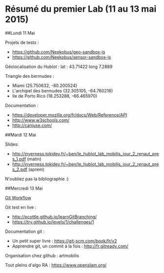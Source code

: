 # Résumé du premier Lab (11 au 13 mai 2015)
##Lundi 11 Mai

Projets de tests : 
*    https://github.com/Neekobus/geo-sandbox-js
*    https://github.com/Neekobus/sensor-sandbox-js


Géolocalisation du Hublot :
     lat : 43.71422 long 7.2889
    

Triangle des bermudes : 
*    Miami (25.750632, -80.200524)
*    L'archipel des bermudes (32.305105, -64.760216)
*    Ile de Porto Rico (18.253288, -66.465970)


Documentation : 
*    https://developer.mozilla.org/fr/docs/Web/Reference/API
*    http://www.w3schools.com/
*    http://caniuse.com/


##Mardi 12 Mai

Slides:
    
*    http://inverness.tokidev.fr/~ben/le_hublot_lab_mobilis_jour_2_renaut_pres_1.pdf  (matin)
*    http://inverness.tokidev.fr/~ben/le_hublot_lab_mobilis_jour_2_renaut_pres_2.pdf  (aprem)

N'oubliez pas la bibliographie :)

##Mercredi 13 Mai

[Git Workflow](gitWorkflow.md)

Git test en live : 

*    http://pcottle.github.io/learnGitBranching/
*    https://try.github.io/levels/1/challenges/1

Documentation git :
* Un petit super livre : https://git-scm.com/book/fr/v2
* Apprendre git, un commit à la fois : http://fr.gitready.com/

Organisation chez github : artmobilis

Tout pleins d'algo RA : https://www.openslam.org/
